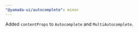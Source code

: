 ```yaml
---
"@yamada-ui/autocomplete": minor
---
```


Added `contentProps` to `Autocomplete` and `MultiAutocomplete`.
